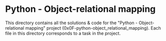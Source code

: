 # Python - Object-relational mapping

This directory contains all the solutions & code for the "Python - Object-relational mapping" project (0x0F-python-object_relational_mapping). Each file in this directory corresponds to a task in the project.